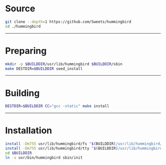 # Source

```sh
git clone --depth=1 https://github.com/Sweets/hummingbird
cd ./hummingbird
```

---

# Preparing

```sh
mkdir -p $BUILDDIR/usr/lib/hummingbird $BUILDDIR/sbin
make DESTDIR=$BUILDDIR seed_install
```

---

# Building

```sh
DESTDIR=$BUILDDIR CC="gcc -static" make install
```

---

# Installation

```sh
install -Dm755 usr/lib/hummingbird/fs "$(BUILDDIR)/usr/lib/hummingbird/fs"
install -Dm755 usr/lib/hummingbird/tty "$(BUILDDIR)/usr/lib/hummingbird/tty"
cd $BUILDDIR
ln -s usr/bin/hummingbird sbin/init
```
